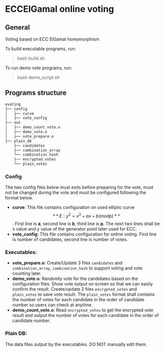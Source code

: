# ECCElGamal online voting

## General
Voting based on ECC ElGamal homomorphism

To build executable programs, run:

> bash build.sh

To run demo vote programs, run:
> bash demo_script.sh

## Programs structure

```md
evoting
├── config
│   ├── curve
│   ├── vote_config
├── out
│   ├── demo_count_vote.o
│   ├── demo_vote.o
│   ├── vote_prepare.o
├── plain_db
    ├── candidates
    ├── combination_array
    └── combination_hash
    ├── encrypted_votes
    └── plain_votes
```

### Config

The two config files below must exits before preparing for the vote, must not be changed during the vote and must be configured following the format below.

* **curve**: This file contains configuration on used elliptic curve $$**E: y^2 = x^3 + ax + b (mod p)**$$. First line is **a**, second line is **b**, third line is **p**. The next two lines shall be x value and y value of the generator point later used for ECC.
* **vote_config**: This file contains configuration for online voting. First line is number of candidates, second line is number of votes.

### Executables:

* **vote_prepare.o**: Create/Update 3 files `candidates` and `combination_array`, `combination_hash` to support voting and vote counting later.
* **demo_vote.o**: Randomly vote for the candidates based on the configuration files. Show vote output on screen so that we can easily confirm the result. Create/update 2 files `encrypted_votes` and `plain_votes` to save vote result. The `plain_votes` format shall contains the number of votes for each candidate in the order of candidate number so users can check at anytime.
* **demo_count_vote.o**: Read `encrypted_votes` to get the encrypted vote result and output the number of votes for each candidate in the order of candidate number.

### Plain DB:

The data files output by the executables. DO NOT manually edit them.

